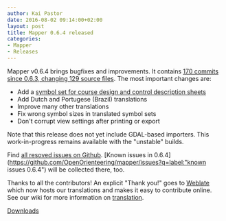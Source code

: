 ```yaml
---
author: Kai Pastor
date: 2016-08-02 09:14:00+02:00
layout: post
title: Mapper 0.6.4 released
categories:
- Mapper
- Releases
---
```


Mapper v0.6.4 brings bugfixes and improvements. It contains [170 commits since 0.6.3, changing 129 source files](https://github.com/OpenOrienteering/mapper/compare/v0.6.3...v0.6.4). The most important changes are:

 - Add a [symbol set for course design and control description sheets](http://www.openorienteering.org/mapper-manual/pages/course_design.html)
 - Add Dutch and Portugese (Brazil) translations
 - Improve many other translations
 - Fix wrong symbol sizes in translated symbol sets
 - Don't corrupt view settings after printing or export
 

Note that this release does not yet include GDAL-based importers. This work-in-progress remains available with the "unstable" builds.

Find [all resoved issues on Github](https://github.com/OpenOrienteering/mapper/issues?q=milestone:v0.6.4+is:closed).
[Known issues in 0.6.4](https://github.com/OpenOrienteering/mapper/issues?q=label:"known issues 0.6.4") will be collected there, too.

Thanks to all the contributors! An explicit "Thank you!" goes to [Weblate](https://weblate.org/) which now hosts our translations and makes it easy to contribute online. See our wiki for more information on [translation](https://github.com/OpenOrienteering/mapper/wiki/Translation).

<a class="btn btn-primary" href="https://github.com/OpenOrienteering/mapper/releases/tag/v0.6.4">Downloads</a>
